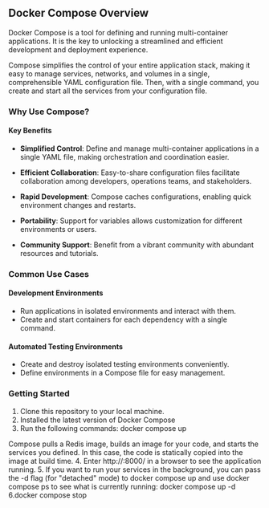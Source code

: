 ## Docker Compose Overview

Docker Compose is a tool for defining and running multi-container applications. It is the key to unlocking a streamlined and efficient development and deployment experience.

Compose simplifies the control of your entire application stack, making it easy to manage services, networks, and volumes in a single, comprehensible YAML configuration file. Then, with a single command, you create and start all the services from your configuration file.

### Why Use Compose?

#### Key Benefits
- **Simplified Control**: Define and manage multi-container applications in a single YAML file, making orchestration and coordination easier.
  
- **Efficient Collaboration**: Easy-to-share configuration files facilitate collaboration among developers, operations teams, and stakeholders.

- **Rapid Development**: Compose caches configurations, enabling quick environment changes and restarts.

- **Portability**: Support for variables allows customization for different environments or users.

- **Community Support**: Benefit from a vibrant community with abundant resources and tutorials.

### Common Use Cases

#### Development Environments
- Run applications in isolated environments and interact with them.
- Create and start containers for each dependency with a single command.

#### Automated Testing Environments
- Create and destroy isolated testing environments conveniently.
- Define environments in a Compose file for easy management.

### Getting Started
1. Clone this repository to your local machine.
2. Installed the latest version of Docker Compose
3. Run the following commands:
docker compose up

Compose pulls a Redis image, builds an image for your code, and starts the services you defined. In this case, the code is statically copied into the image at build time.
4. Enter http://<IP>:8000/ in a browser to see the application running.
5. If you want to run your services in the background, you can pass the -d flag (for "detached" mode) to docker compose up and use docker compose ps to see what is currently running:
docker compose up -d
6.docker compose stop
